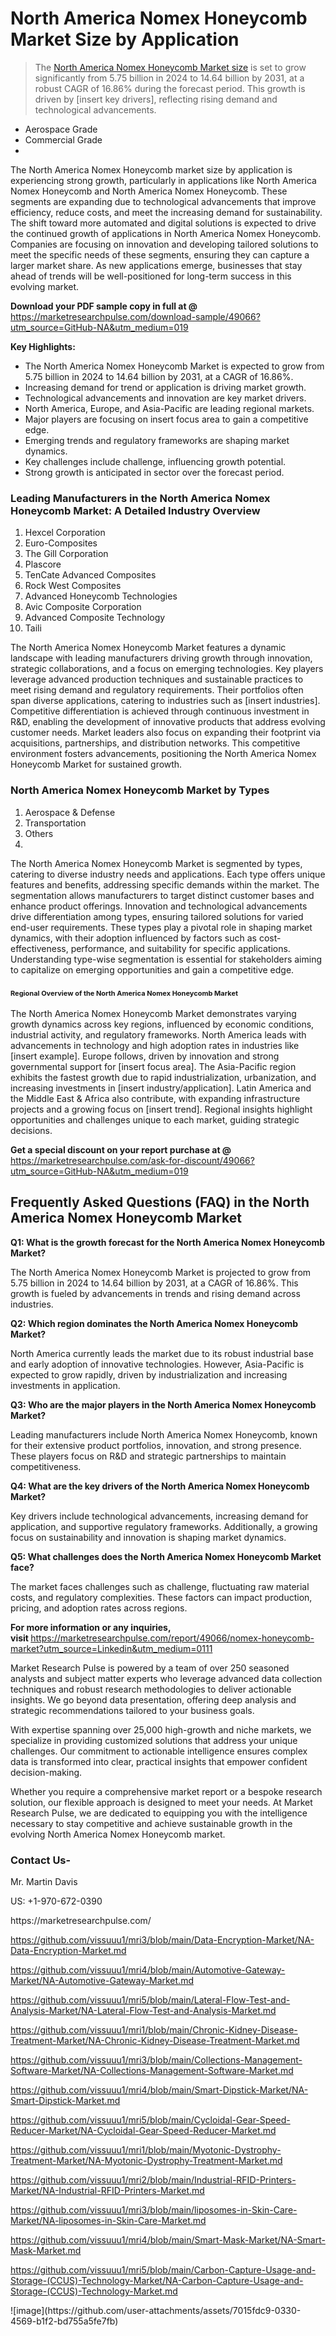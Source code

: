 <h1>North America Nomex Honeycomb Market&nbsp;Size by Application</h1><blockquote><p>The <a href="https://marketresearchpulse.com/download-sample/49066?utm_source=GitHub-NA&amp;utm_medium=019">North America Nomex Honeycomb Market size</a> is set to grow significantly from 5.75 billion in 2024 to 14.64 billion by 2031, at a robust CAGR of 16.86% during the forecast period. This growth is driven by [insert key drivers], reflecting rising demand and technological advancements.</p></blockquote><ul><li>Aerospace Grade<li> Commercial Grade <li> </li></ul><p>The North America Nomex Honeycomb market size by application is experiencing strong growth, particularly in applications like North America Nomex Honeycomb and North America Nomex Honeycomb. These segments are expanding due to technological advancements that improve efficiency, reduce costs, and meet the increasing demand for sustainability. The shift toward more automated and digital solutions is expected to drive the continued growth of applications in North America Nomex Honeycomb. Companies are focusing on innovation and developing tailored solutions to meet the specific needs of these segments, ensuring they can capture a larger market share. As new applications emerge, businesses that stay ahead of trends will be well-positioned for long-term success in this evolving market.</p><p><strong>Download your PDF sample copy in full at @ </strong><a href="https://marketresearchpulse.com/download-sample/49066?utm_source=GitHub-NA&amp;utm_medium=019">https://marketresearchpulse.com/download-sample/49066?utm_source=GitHub-NA&amp;utm_medium=019</a></p><p><strong>Key Highlights: </strong></p><ul><li>The North America Nomex Honeycomb Market is expected to grow from 5.75 billion in 2024 to 14.64 billion by 2031, at a CAGR of 16.86%.</li><li>Increasing demand for trend or application is driving market growth.</li><li>Technological advancements and innovation are key market drivers.</li><li>North America, Europe, and Asia-Pacific are leading regional markets.</li><li>Major players are focusing on insert focus area to gain a competitive edge.</li><li>Emerging trends and regulatory frameworks are shaping market dynamics.</li><li>Key challenges include challenge, influencing growth potential.</li><li>Strong growth is anticipated in sector over the forecast period.</li></ul><h3>Leading Manufacturers in the North America Nomex Honeycomb Market: A Detailed Industry Overview</h3><ol><li>Hexcel Corporation</li><li>Euro-Composites</li><li>The Gill Corporation</li><li>Plascore</li><li>TenCate Advanced Composites</li><li>Rock West Composites</li><li>Advanced Honeycomb Technologies</li><li>Avic Composite Corporation</li><li>Advanced Composite Technology</li><li>Taili</li></ol><div class="flex max-w-full flex-col flex-grow"><div class="min-h-8 text-message flex w-full flex-col items-end gap-2 whitespace-normal break-words [.text-message+&amp;]:mt-5" dir="auto" data-message-author-role="assistant" data-message-id="fd8432e4-4910-450d-b182-61b7bfb0a01f" data-message-model-slug="gpt-4o"><div class="flex w-full flex-col gap-1 empty:hidden first:pt-[3px]"><div class="markdown prose w-full break-words dark:prose-invert light"><p>The North America Nomex Honeycomb Market features a dynamic landscape with leading manufacturers driving growth through innovation, strategic collaborations, and a focus on emerging technologies. Key players leverage advanced production techniques and sustainable practices to meet rising demand and regulatory requirements. Their portfolios often span diverse applications, catering to industries such as [insert industries]. Competitive differentiation is achieved through continuous investment in R&amp;D, enabling the development of innovative products that address evolving customer needs. Market leaders also focus on expanding their footprint via acquisitions, partnerships, and distribution networks. This competitive environment fosters advancements, positioning the North America Nomex Honeycomb Market for sustained growth.</p></div></div></div></div><h3>North America Nomex Honeycomb Market by Types</h3><ol><li>Aerospace & Defense<li> Transportation<li> Others<li> </li></ol><div class="flex max-w-full flex-col flex-grow"><div class="min-h-8 text-message flex w-full flex-col items-end gap-2 whitespace-normal break-words [.text-message+&amp;]:mt-5" dir="auto" data-message-author-role="assistant" data-message-id="084470be-0bb7-4664-bddf-5156b4f41249" data-message-model-slug="gpt-4o-mini"><div class="flex w-full flex-col gap-1 empty:hidden first:pt-[3px]"><div class="markdown prose w-full break-words dark:prose-invert light"><p>The North America Nomex Honeycomb Market is segmented by types, catering to diverse industry needs and applications. Each type offers unique features and benefits, addressing specific demands within the market. The segmentation allows manufacturers to target distinct customer bases and enhance product offerings. Innovation and technological advancements drive differentiation among types, ensuring tailored solutions for varied end-user requirements. These types play a pivotal role in shaping market dynamics, with their adoption influenced by factors such as cost-effectiveness, performance, and suitability for specific applications. Understanding type-wise segmentation is essential for stakeholders aiming to capitalize on emerging opportunities and gain a competitive edge.</p></div></div></div></div><h3><span style="font-size: 11px;">Regional Overview of the North America Nomex Honeycomb Market</span></h3><div class="flex max-w-full flex-col flex-grow"><div class="min-h-8 text-message flex w-full flex-col items-end gap-2 whitespace-normal break-words [.text-message+&amp;]:mt-5" dir="auto" data-message-author-role="assistant" data-message-id="e9038762-ce64-4e30-91c9-9bd413514231" data-message-model-slug="gpt-4o-mini"><div class="flex w-full flex-col gap-1 empty:hidden first:pt-[3px]"><div class="markdown prose w-full break-words dark:prose-invert light"><p>The North America Nomex Honeycomb Market demonstrates varying growth dynamics across key regions, influenced by economic conditions, industrial activity, and regulatory frameworks. North America leads with advancements in technology and high adoption rates in industries like [insert example]. Europe follows, driven by innovation and strong governmental support for [insert focus area]. The Asia-Pacific region exhibits the fastest growth due to rapid industrialization, urbanization, and increasing investments in [insert industry/application]. Latin America and the Middle East &amp; Africa also contribute, with expanding infrastructure projects and a growing focus on [insert trend]. Regional insights highlight opportunities and challenges unique to each market, guiding strategic decisions.</p></div></div></div></div><p><strong>Get a special discount on your report purchase at @ </strong><a href="https://marketresearchpulse.com/ask-for-discount/49066?utm_source=GitHub-NA&amp;utm_medium=019">https://marketresearchpulse.com/ask-for-discount/49066?utm_source=GitHub-NA&amp;utm_medium=019</a></p><h2>Frequently Asked Questions (FAQ) in the North America Nomex Honeycomb Market</h2><p><strong>Q1: What is the growth forecast for the North America Nomex Honeycomb Market?</strong></p><p>The North America Nomex Honeycomb Market is projected to grow from 5.75 billion in 2024 to 14.64 billion by 2031, at a CAGR of 16.86%. This growth is fueled by advancements in trends and rising demand across industries.</p><p><strong>Q2: Which region dominates the North America Nomex Honeycomb Market?</strong></p><p>North America currently leads the market due to its robust industrial base and early adoption of innovative technologies. However, Asia-Pacific is expected to grow rapidly, driven by industrialization and increasing investments in application.</p><p><strong>Q3: Who are the major players in the North America Nomex Honeycomb Market?</strong></p><p>Leading manufacturers include North America Nomex Honeycomb, known for their extensive product portfolios, innovation, and strong presence. These players focus on R&amp;D and strategic partnerships to maintain competitiveness.</p><p><strong>Q4: What are the key drivers of the North America Nomex Honeycomb Market?</strong></p><p>Key drivers include technological advancements, increasing demand for application, and supportive regulatory frameworks. Additionally, a growing focus on sustainability and innovation is shaping market dynamics.</p><p><strong>Q5: What challenges does the North America Nomex Honeycomb Market face?</strong></p><p>The market faces challenges such as challenge, fluctuating raw material costs, and regulatory complexities. These factors can impact production, pricing, and adoption rates across regions.</p><p><strong>For more information or any inquiries, visit&nbsp;</strong><a href="https://marketresearchpulse.com/report/49066/nomex-honeycomb-market?utm_source=Linkedin&utm_medium=0111">https://marketresearchpulse.com/report/49066/nomex-honeycomb-market?utm_source=Linkedin&utm_medium=0111</a></p><p>Market Research Pulse is powered by a team of over 250 seasoned analysts and subject matter experts who leverage advanced data collection techniques and robust research methodologies to deliver actionable insights. We go beyond data presentation, offering deep analysis and strategic recommendations tailored to your business goals.</p><p>With expertise spanning over 25,000 high-growth and niche markets, we specialize in providing customized solutions that address your unique challenges. Our commitment to actionable intelligence ensures complex data is transformed into clear, practical insights that empower confident decision-making.</p><p>Whether you require a comprehensive market report or a bespoke research solution, our flexible approach is designed to meet your needs. At Market Research Pulse, we are dedicated to equipping you with the intelligence necessary to stay competitive and achieve sustainable growth in the evolving North America Nomex Honeycomb market.</p><h3><strong>Contact Us-</strong></h3><p>Mr. Martin Davis</p><p>US: +1-970-672-0390</p><p>https://marketresearchpulse.com/</p><p><a href="https://github.com/vissuuu1/mri3/blob/main/Data-Encryption-Market/NA-Data-Encryption-Market.md">https://github.com/vissuuu1/mri3/blob/main/Data-Encryption-Market/NA-Data-Encryption-Market.md</a></p><p><a href="https://github.com/vissuuu1/mri4/blob/main/Automotive-Gateway-Market/NA-Automotive-Gateway-Market.md">https://github.com/vissuuu1/mri4/blob/main/Automotive-Gateway-Market/NA-Automotive-Gateway-Market.md</a></p><p><a href="https://github.com/vissuuu1/mri5/blob/main/Lateral-Flow-Test-and-Analysis-Market/NA-Lateral-Flow-Test-and-Analysis-Market.md">https://github.com/vissuuu1/mri5/blob/main/Lateral-Flow-Test-and-Analysis-Market/NA-Lateral-Flow-Test-and-Analysis-Market.md</a></p><p><a href="https://github.com/vissuuu1/mri1/blob/main/Chronic-Kidney-Disease-Treatment-Market/NA-Chronic-Kidney-Disease-Treatment-Market.md">https://github.com/vissuuu1/mri1/blob/main/Chronic-Kidney-Disease-Treatment-Market/NA-Chronic-Kidney-Disease-Treatment-Market.md</a></p><p><a href="https://github.com/vissuuu1/mri3/blob/main/Collections-Management-Software-Market/NA-Collections-Management-Software-Market.md">https://github.com/vissuuu1/mri3/blob/main/Collections-Management-Software-Market/NA-Collections-Management-Software-Market.md</a></p><p><a href="https://github.com/vissuuu1/mri4/blob/main/Smart-Dipstick-Market/NA-Smart-Dipstick-Market.md">https://github.com/vissuuu1/mri4/blob/main/Smart-Dipstick-Market/NA-Smart-Dipstick-Market.md</a></p><p><a href="https://github.com/vissuuu1/mri5/blob/main/Cycloidal-Gear-Speed-Reducer-Market/NA-Cycloidal-Gear-Speed-Reducer-Market.md">https://github.com/vissuuu1/mri5/blob/main/Cycloidal-Gear-Speed-Reducer-Market/NA-Cycloidal-Gear-Speed-Reducer-Market.md</a></p><p><a href="https://github.com/vissuuu1/mri1/blob/main/Myotonic-Dystrophy-Treatment-Market/NA-Myotonic-Dystrophy-Treatment-Market.md">https://github.com/vissuuu1/mri1/blob/main/Myotonic-Dystrophy-Treatment-Market/NA-Myotonic-Dystrophy-Treatment-Market.md</a></p><p><a href="https://github.com/vissuuu1/mri2/blob/main/Industrial-RFID-Printers-Market/NA-Industrial-RFID-Printers-Market.md">https://github.com/vissuuu1/mri2/blob/main/Industrial-RFID-Printers-Market/NA-Industrial-RFID-Printers-Market.md</a></p><p><a href="https://github.com/vissuuu1/mri3/blob/main/liposomes-in-Skin-Care-Market/NA-liposomes-in-Skin-Care-Market.md">https://github.com/vissuuu1/mri3/blob/main/liposomes-in-Skin-Care-Market/NA-liposomes-in-Skin-Care-Market.md</a></p><p><a href="https://github.com/vissuuu1/mri4/blob/main/Smart-Mask-Market/NA-Smart-Mask-Market.md">https://github.com/vissuuu1/mri4/blob/main/Smart-Mask-Market/NA-Smart-Mask-Market.md</a></p><p><a href="https://github.com/vissuuu1/mri5/blob/main/Carbon-Capture-Usage-and-Storage-(CCUS)-Technology-Market/NA-Carbon-Capture-Usage-and-Storage-(CCUS)-Technology-Market.md">https://github.com/vissuuu1/mri5/blob/main/Carbon-Capture-Usage-and-Storage-(CCUS)-Technology-Market/NA-Carbon-Capture-Usage-and-Storage-(CCUS)-Technology-Market.md</a></p>
![image](https://github.com/user-attachments/assets/7015fdc9-0330-4569-b1f2-bd755a5fe7fb)
